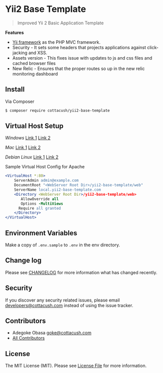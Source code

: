 #  Yii2 Base Template
> Improved Yii 2 Basic Application Template

**Features**
- [Yii framework](http://www.yiiframework.com/) as the PHP MVC framework.
- Security - It sets some headers that projects applications against click-jacking and XSS.
- Assets version - This fixes issue with updates to js and css files and cached browser files
- New Relic - Ensures that the proper routes so up in the new relic monitoring dashboard

## Install

Via Composer

``` bash
$ composer require cottacush/yii2-base-template
```


## Virtual Host Setup

*Windows*
[Link 1](http://foundationphp.com/tutorials/apache_vhosts.php)
[Link 2](https://www.kristengrote.com/blog/articles/how-to-set-up-virtual-hosts-using-wamp)

*Mac*
[Link 1](http://coolestguidesontheplanet.com/set-virtual-hosts-apache-mac-osx-10-9-mavericks-osx-10-8-mountain-lion/)
[Link 2](http://coolestguidesontheplanet.com/set-virtual-hosts-apache-mac-osx-10-10-yosemite/)

*Debian Linux*
[Link 1](https://www.digitalocean.com/community/tutorials/how-to-set-up-apache-virtual-hosts-on-ubuntu-14-04-lts)
[Link 2](http://www.unixmen.com/setup-apache-virtual-hosts-on-ubuntu-15-04/)

Sample Virtual Host Config for Apache
```apache
<VirtualHost *:80>
    ServerAdmin admin@example.com
    DocumentRoot "<WebServer Root Dir>/yii2-base-template/web"
    ServerName local.yii2-base-template.com
    <Directory <WebServer Root Dir>/yii2-base-template/web>
       AllowOverride all
       Options -MultiViews
      Require all granted
    </Directory>
</VirtualHost>
```

## Environment Variables
Make a copy of `.env.sample` to `.env` in the env directory.

## Change log

Please see [CHANGELOG](CHANGELOG.md) for more information what has changed recently.

## Security

If you discover any security related issues, please email developers@cottacush.com instead of using the issue tracker.

## Contributors

- Adegoke Obasa <goke@cottacush.com>
- [All Contributors](https://github.com/CottaCush/yii2-base-template/graphs/contributors)

## License

The MIT License (MIT). Please see [License File](LICENSE.md) for more information.